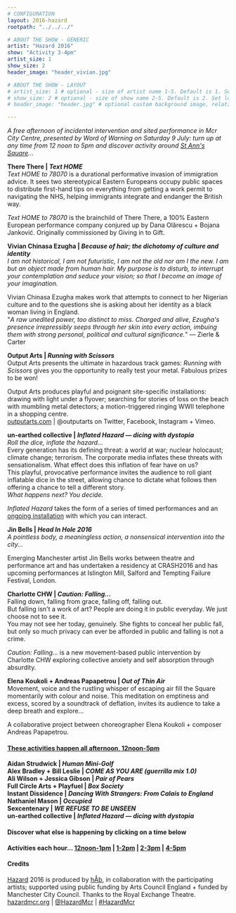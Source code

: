 ```yaml
---
# CONFIGURATION
layout: 2016-hazard
rootpath: "../../../"

# ABOUT THE SHOW - GENERIC
artist: "Hazard 2016"
show: "Activity 3-4pm"
artist_size: 1
show_size: 2
header_image: "header_vivian.jpg"

# ABOUT THE SHOW - LAYOUT
# artist_size: 1 # optional - size of artist name 1-5. Default is 1. Set longer names to lower values
# show_size: 2 # optional - size of show name 2-5. Default is 2. Set longer names to lower values
# header_image: "header.jpg" # optional custom background image, relative to current page

---
```

*A free afternoon of incidental intervention and sited performance in Mcr City Centre, presented by Word of Warning on Saturday 9 July: turn up at any time from 12 noon to 5pm and discover activity around <a href="http://www.google.com/maps/d/embed?mid=zUP9hOfLluWs.kfWwdpVK74IU" target="_blank">St Ann's Square</a>…*            
         
**There There | *Text HOME***          
*Text HOME to 78070* is a durational performative invasion of immigration advice. It sees two stereotypical Eastern Europeans occupy public spaces to distribute first-hand tips on everything from getting a work permit to navigating the NHS, helping immigrants integrate and endanger the British way.          
         
*Text HOME to 78070* is the brainchild of There There, a 100% Eastern European performance company conjured up by Dana Olărescu + Bojana Janković. Originally commissioned by Giving in to Gift.         
           
**Vivian Chinasa Ezugha | *Because of hair; the dichotomy of culture and identity***         
*I am not historical, I am not futuristic, I am not the old nor am I the new. I am but an object made from human hair. My purpose is to disturb, to interrupt your contemplation and seduce your vision; so that I become an image of your imagination.*         
         
Vivian Chinasa Ezugha makes work that attempts to connect to her Nigerian culture and to the questions she is asking about her identity as a black woman living in England.          
"*A raw unedited power, too distinct to miss. Charged and alive, Ezugha's presence irrepressibly seeps through her skin into every action, imbuing them with strong personal, political and cultural significance.*" — Zierle & Carter         
         
**Output Arts | *Running with Scissors***         
Output Arts presents the ultimate in hazardous track games: *Running with Scissors* gives you the opportunity to really test your metal. Fabulous prizes to be won!        
         
Output Arts produces playful and poignant site-specific installations: drawing with light under a flyover; searching for stories of loss on the beach with mumbling metal detectors; a motion-triggered ringing WWII telephone in a shopping centre.           
<a href="https://www.outputarts.com/" target="_blank">outputarts.com</a> | @outputarts on Twitter, Facebook, Instagram + Vimeo.       
         
**un-earthed collective | *Inflated Hazard — dicing with dystopia***         
*Roll the dice, inflate the hazard…*    
Every generation has its defining threat: a world at war; nuclear holocaust; climate change; terrorism. The corporate media inflates these threats with sensationalism. What effect does this inflation of fear have on us?         
This playful, provocative performance invites the audience to roll giant inflatable dice in the street, allowing chance to dictate what follows then offering a chance to tell a different story.        
*What happens next? You decide.*          
         
*Inflated Hazard* takes the form of a series of timed performances and an [ongoing installation](/current/2016-hazard/ongoing) with which you can interact.        
              
**Jin Bells | *Head In Hole 2016***         
*A pointless body, a meaningless action, a nonsensical intervention into the city...*     
         
Emerging Manchester artist Jin Bells works between theatre and performance art and has undertaken a residency at CRASH2016 and has upcoming performances at Islington Mill, Salford and Tempting Failure Festival, London.            
          
**Charlotte CHW | *Caution: Falling…***         
Falling down, falling from grace, falling off, falling out.        
But falling isn't a work of art? People are doing it in public everyday. We just choose not to see it.        
You may not see her today, genuinely. She fights to conceal her public fall, but only so much privacy can ever be afforded in public and falling is not a crime.          
         
*Caution: Falling…* is a new movement-based public intervention by Charlotte CHW exploring collective anxiety and self absorption through absurdity.         
         
**Elena Koukoli + Andreas Papapetrou | *Out of Thin Air***           
Movement, voice and the rustling whisper of escaping air fill the Square momentarily with colour and noise. This meditation on emptiness and excess, scored by a soundtrack of deflation, invites its audience to take a deep breath and explore…         
         
A collaborative project between choreographer Elena Koukoli + composer Andreas Papapetrou.    
         
#### [These activities happen all afternoon, 12noon-5pm](/current/2016-hazard/ongoing)             
**Aidan Strudwick | *Human Mini-Golf***           
**Alex Bradley + Bill Leslie | *COME AS YOU ARE (guerrilla mix 1.0)***          
**Ali Wilson + Jessica Gibson | *Pair of Pears***              
**Full Circle Arts + Playfuel | *Box Society***        
**Instant Dissidence | *Dancing With Strangers: From Calais to England***          
**Nathaniel Mason | *Occupied***          
**Sexcentenary | *WE REFUSE TO BE UNSEEN***     
**un-earthed collective | *Inflated Hazard — dicing with dystopia***   
         
#### Discover what else is happening by clicking on a time below            
**Activities each hour… [12noon-1pm](/current/2016-hazard/12-1) | [1-2pm](/current/2016-hazard/1-2) | [2-3pm](/current/2016-hazard/2-3) | [4-5pm](/current/2016-hazard/4-5)**            
         
#### Credits        
[Hazard](/hab/hazard) 2016 is produced by [hÅb](/hab), in collaboration with the participating artists; supported using public funding by Arts Council England + funded by Manchester City Council. Thanks to the Royal Exchange Theatre.         
<a href="http://hazardmcr.org" target="_blank">hazardmcr.org</a> | <a href="http://twitter.com/HazardMcr" target="_blank">@HazardMcr</a> | <a href="http://twitter.com/hashtag/HazardMcr" target="_blank">#HazardMcr</a>
